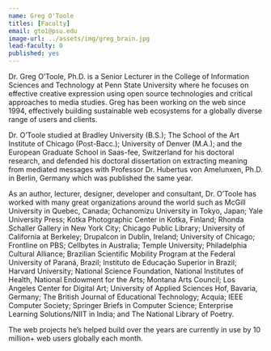 ```yaml
---
name: Greg O'Toole
titles: [Faculty]
email: gto1@psu.edu
image-url: ../assets/img/greg_brain.jpg
lead-faculty: 0
published: yes
---
```

 Dr. Greg O’Toole, Ph.D. is a Senior Lecturer in the College of Information Sciences and Technology at Penn State University where he focuses on effective creative expression using open source technologies and critical approaches to media studies. Greg has been working on the web since 1994, effectively building sustainable web ecosystems for a globally diverse range of users and clients.

Dr. O’Toole studied at Bradley University (B.S.); The School of the Art Institute of Chicago (Post-Bacc.); University of Denver (M.A.); and the European Graduate School in Saas-fee, Switzerland for his doctoral research, and defended his doctoral dissertation on extracting meaning from mediated messages with Professor Dr. Hubertus von Amelunxen, Ph.D. in Berlin, Germany which was published the same year.

As an author, lecturer, designer, developer and consultant, Dr. O’Toole has worked with many great organizations around the world such as McGill University in Quebec, Canada; Ochanomizu University in Tokyo, Japan; Yale University Press; Kotka Photographic Center in Kotka, Finland; Rhonda Schaller Gallery in New York City; Chicago Public Library; University of California at Berkeley; Drupalcon in Dublin, Ireland; University of Chicago; Frontline on PBS; Cellbytes in Australia; Temple University; Philadelphia Cultural Alliance; Brazilian Scientific Mobility Program at the Federal University of Paraná, Brazil; Instituto de Educação Superior in Brazil; Harvard University; National Science Foundation, National Institutes of Health, National Endowment for the Arts; Montana Arts Council; Los Angeles Center for Digital Art; University of Applied Sciences Hof, Bavaria, Germany; The British Journal of Educational Technology; Acquia; IEEE Computer Society; Springer Briefs in Computer Science; Enterprise Learning Solutions/NIIT in India; and The National Library of Poetry.

The web projects he’s helped build over the years are currently in use by 10 million+ web users globally each month.